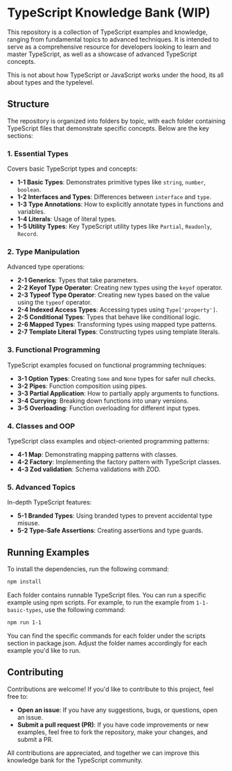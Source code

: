 # TypeScript Knowledge Bank (WIP)

This repository is a collection of TypeScript examples and knowledge, ranging from fundamental topics to advanced techniques. It is intended to serve as a comprehensive resource for developers looking to learn and master TypeScript, as well as a showcase of advanced TypeScript concepts.

This is not about how TypeScript or JavaScript works under the hood, its all about types and the typelevel.

## Structure

The repository is organized into folders by topic, with each folder containing TypeScript files that demonstrate specific concepts. Below are the key sections:

### 1. Essential Types
Covers basic TypeScript types and concepts:
- **1-1 Basic Types**: Demonstrates primitive types like `string`, `number`, `boolean`.
- **1-2 Interfaces and Types**: Differences between `interface` and `type`.
- **1-3 Type Annotations**: How to explicitly annotate types in functions and variables.
- **1-4 Literals**: Usage of literal types.
- **1-5 Utility Types**: Key TypeScript utility types like `Partial`, `Readonly`, `Record`.

### 2. Type Manipulation
Advanced type operations:
- **2-1 Generics**: Types that take parameters.
- **2-2 Keyof Type Operator**: Creating new types using the `keyof` operator.
- **2-3 Typeof Type Operator**: Creating new types based on the value using the `typeof` operator.
- **2-4 Indexed Access Types**: Accessing types using `Type['property']`.
- **2-5 Conditional Types**: Types that behave like conditional logic.
- **2-6 Mapped Types**: Transforming types using mapped type patterns.
- **2-7 Template Literal Types**: Constructing types using template literals.

### 3. Functional Programming
TypeScript examples focused on functional programming techniques:
- **3-1 Option Types**: Creating `Some` and `None` types for safer null checks.
- **3-2 Pipes**: Function composition using pipes.
- **3-3 Partial Application**: How to partially apply arguments to functions.
- **3-4 Currying**: Breaking down functions into unary versions.
- **3-5 Overloading**: Function overloading for different input types.

### 4. Classes and OOP
TypeScript class examples and object-oriented programming patterns:
- **4-1 Map**: Demonstrating mapping patterns with classes.
- **4-2 Factory**: Implementing the factory pattern with TypeScript classes.
- **4-3 Zod validation**: Schema validations with ZOD.

### 5. Advanced Topics
In-depth TypeScript features:
- **5-1 Branded Types**: Using branded types to prevent accidental type misuse.
- **5-2 Type-Safe Assertions**: Creating assertions and type guards.

## Running Examples

To install the dependencies, run the following command:

```bash
npm install
```

Each folder contains runnable TypeScript files. You can run a specific example using npm scripts. For example, to run the example from `1-1-basic-types`, use the following command:

```bash
npm run 1-1
```

You can find the specific commands for each folder under the scripts section in package.json. Adjust the folder names accordingly for each example you'd like to run.

## Contributing

Contributions are welcome! If you'd like to contribute to this project, feel free to:

- **Open an issue**: If you have any suggestions, bugs, or questions, open an issue.
- **Submit a pull request (PR)**: If you have code improvements or new examples, feel free to fork the repository, make your changes, and submit a PR.

All contributions are appreciated, and together we can improve this knowledge bank for the TypeScript community.
